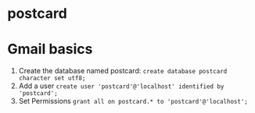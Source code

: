 # postcard
Gmail basics
==============

1. Create the database named postcard:
	`create database postcard character set utf8;`
2. Add a user
	`create user 'postcard'@'localhost' identified by 'postcard';`
3. Set Permissions
	`grant all on postcard.* to 'postcard'@'localhost';`